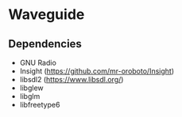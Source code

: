 # Waveguide

## Dependencies

* GNU Radio
* Insight (https://github.com/mr-oroboto/Insight)
* libsdl2 (https://www.libsdl.org/)
* libglew
* libglm
* libfreetype6

